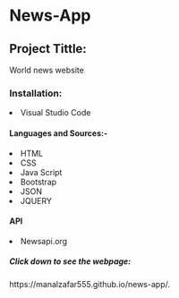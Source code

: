 <h1> News-App </h1>

<h2> Project Tittle:</h2>
<p> World news website </p>

<h3> Installation: </h3>
<li> Visual Studio Code</li>

<h4> Languages and Sources:- </h4>
<li> HTML </li>
<li> CSS </li>
<li> Java Script </li>
<li> Bootstrap </li>
<li> JSON </li>
<li> JQUERY </li>
<h4> API </h4>
<li> Newsapi.org </li>

<h5> Click down to see the webpage: </h5>
 https://manalzafar555.github.io/news-app/.



